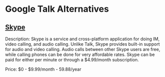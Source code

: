 # Google Talk Alternatives

## [Skype](http://skype.com)

Description: Skype is a service and cross-platform application for doing IM, video
calling, and audio calling. Unlike Talk, Skype provides built-in support for
audio and video calling. Audio calls between other Skype users are free, while
calling phones can be done for very affordable rates. Skype can be paid for
either per minute or through a $4.99/month subscription.

Price: $0 - $9.99/month - 59.88/year